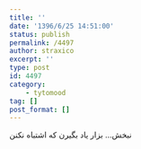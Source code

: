 ```yaml
---
title: ''
date: '1396/6/25 14:51:00'
status: publish
permalink: /4497
author: straxico
excerpt: ''
type: post
id: 4497
category:
    - tytomood
tag: []
post_format: []
---
```

نبخش… بزار یاد بگیرن که اشتباه نکنن